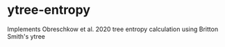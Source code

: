 # ytree-entropy
Implements Obreschkow et al. 2020 tree entropy calculation using Britton Smith's ytree
